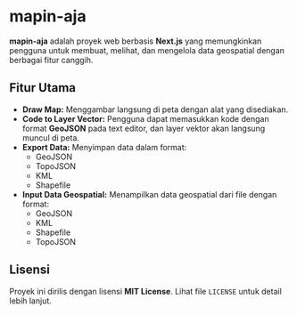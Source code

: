 # mapin-aja

**mapin-aja** adalah proyek web berbasis **Next.js** yang memungkinkan pengguna untuk membuat, melihat, dan mengelola data geospatial dengan berbagai fitur canggih.

## Fitur Utama
- **Draw Map:** Menggambar langsung di peta dengan alat yang disediakan.
- **Code to Layer Vector:** Pengguna dapat memasukkan kode dengan format **GeoJSON** pada text editor, dan layer vektor akan langsung muncul di peta.
- **Export Data:** Menyimpan data dalam format:
  - GeoJSON
  - TopoJSON
  - KML
  - Shapefile
- **Input Data Geospatial:** Menampilkan data geospatial dari file dengan format:
  - GeoJSON
  - KML
  - Shapefile
  - TopoJSON

## Lisensi
Proyek ini dirilis dengan lisensi **MIT License**. Lihat file `LICENSE` untuk detail lebih lanjut.


